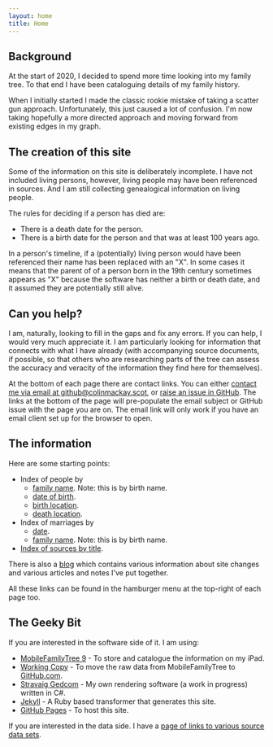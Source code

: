 ```yaml
---
layout: home
title: Home
---
```


## Background

At the start of 2020, I decided to spend more time looking into my family tree. To that end I have been cataloguing details of my family history.

When I initially started I made the classic rookie mistake of taking a scatter gun approach. Unfortunately, this just caused a lot of confusion. I'm now taking hopefully a more directed approach and moving forward from existing edges in my graph.

## The creation of this site

Some of the information on this site is deliberately incomplete. I have not included living persons, however, living people may have been referenced in sources. And I am still collecting genealogical information on living people. 

The rules for deciding if a person has died are:
* There is a death date for the person.
* There is a birth date for the person and that was at least 100 years ago.

In a person's timeline, if a (potentially) living person would have been referenced their name has been replaced with an "X". In some cases it means that the parent of of a person born in the 19th century sometimes appears as "X" because the software has neither a birth or death date, and it assumed they are potentially still alive.

## Can you help?

I am, naturally, looking to fill in the gaps and fix any errors. If you can help, I would very much appreciate it. I am particularly looking for information that connects with what I have already (with accompanying source documents, if possible, so that others who are researching parts of the tree can assess the accuracy and veracity of the information they find here for themselves).

At the bottom of each page there are contact links. You can either [contact me via email at github@colinmackay.scot](mailto:github@colinmackay.scot?subject=Family%20tree%20of%20Colin%20Mackay), or [raise an issue in GitHub](https://github.com/colinangusmackay/family-tree/issues/new?title=Issue%20or%20request%20from%20the%20homepage). The links at the bottom of the page will pre-populate the email subject or GitHub issue with the page you are on. The email link will only work if you have an email client set up for the browser to open.

## The information

Here are some starting points:
* Index of people by
  * [family name](gedcom-info/index-by-family-name.md). Note: this is by birth name.
  * [date of birth](gedcom-info/index-by-date-of-birth.md).
  * [birth location](gedcom-info/index-by-birth-location.md).
  * [death location](gedcom-info/index-by-death-location.md).
* Index of marriages by
  * [date](gedcom-info/index-marriage-by-date.md).
  * [family name](gedcom-info/index-marriage-by-name.md). Note: this is by birth name.
* [Index of sources by title](gedcom-info/index-of-sources-by-title.md).

There is also a [blog](blog.md) which contains various information about site changes and various articles and notes I've put together.

All these links can be found in the hamburger menu at the top-right of each page too.

## The Geeky Bit

If you are interested in the software side of it. I am using:
* [MobileFamilyTree 9](https://www.syniumsoftware.com/mobilefamilytree) - To store and catalogue the information on my iPad.
* [Working Copy](https://workingcopyapp.com/) - To move the raw data from MobileFamilyTree to [GitHub.com](https://github.com).
* [Stravaig Gedcom](https://github.com/Stravaig-Projects/Gedcom) - My own rendering software (a work in progress) written in C#.
* [Jekyll](https://jekyllrb.com/) - A Ruby based transformer that generates this site.
* [GitHub Pages](https://pages.github.com/) - To host this site.

If you are interested in the data side. I have a [page of links to various source data sets](sources.md).